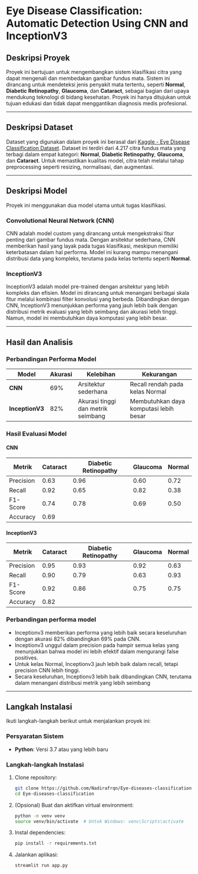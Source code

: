 # Eye Disease Classification: Automatic Detection Using CNN and InceptionV3

## Deskripsi Proyek

Proyek ini bertujuan untuk mengembangkan sistem klasifikasi citra yang dapat mengenali dan membedakan gambar fundus mata. Sistem ini dirancang untuk mendeteksi jenis penyakit mata tertentu, seperti **Normal**, **Diabetic Retinopathy**, **Glaucoma**, dan **Cataract**, sebagai bagian dari upaya mendukung teknologi di bidang kesehatan. Proyek ini hanya ditujukan untuk tujuan edukasi dan tidak dapat menggantikan diagnosis medis profesional.

---

## Deskripsi Dataset

Dataset yang digunakan dalam proyek ini berasal dari [Kaggle - Eye Disease Classification Dataset](https://www.kaggle.com/datasets/gunavenkatdoddi/eye-diseases-classification/data). Dataset ini terdiri dari 4.217 citra fundus mata yang terbagi dalam empat kategori: **Normal**, **Diabetic Retinopathy**, **Glaucoma**, dan **Cataract**. Untuk memastikan kualitas model, citra telah melalui tahap preprocessing seperti resizing, normalisasi, dan augmentasi.

---

## Deskripsi Model

Proyek ini menggunakan dua model utama untuk tugas klasifikasi.

### Convolutional Neural Network (CNN)
CNN adalah model custom yang dirancang untuk mengekstraksi fitur penting dari gambar fundus mata. Dengan arsitektur sederhana, CNN memberikan hasil yang layak pada tugas klasifikasi, meskipun memiliki keterbatasan dalam hal performa. Model ini kurang mampu menangani distribusi data yang kompleks, terutama pada kelas tertentu seperti **Normal**.

### InceptionV3
InceptionV3 adalah model pre-trained dengan arsitektur yang lebih kompleks dan efisien. Model ini dirancang untuk menangani berbagai skala fitur melalui kombinasi filter konvolusi yang berbeda. Dibandingkan dengan CNN, InceptionV3 menunjukkan performa yang jauh lebih baik dengan distribusi metrik evaluasi yang lebih seimbang dan akurasi lebih tinggi. Namun, model ini membutuhkan daya komputasi yang lebih besar.

---

## Hasil dan Analisis

### Perbandingan Performa Model

| Model           | Akurasi | Kelebihan                          | Kekurangan                             |
| --------------- | ------- | ---------------------------------- | -------------------------------------- |
| **CNN**         | 69%     | Arsitektur sederhana               | Recall rendah pada kelas Normal        |
| **InceptionV3** | 82%     | Akurasi tinggi dan metrik seimbang | Membutuhkan daya komputasi lebih besar |

### Hasil Evaluasi Model

#### CNN

| Metrik    | Cataract | Diabetic Retinopathy | Glaucoma | Normal |
| --------- | -------- | -------------------- | -------- | ------ |
| Precision | 0.63     | 0.96                 | 0.60     | 0.72   |
| Recall    | 0.92     | 0.65                 | 0.82     | 0.38   |
| F1-Score  | 0.74     | 0.78                 | 0.69     | 0.50   |
| Accuracy  | 0.69     |                      |          |        |

#### InceptionV3

| Metrik    | Cataract | Diabetic Retinopathy | Glaucoma | Normal |
| --------- | -------- | -------------------- | -------- | ------ |
| Precision | 0.95     | 0.93                 | 0.92     | 0.63   |
| Recall    | 0.90     | 0.79                 | 0.63     | 0.93   |
| F1-Score  | 0.92     | 0.86                 | 0.75     | 0.75   |
| Accuracy  | 0.82     |                      |          |        |

### Perbandingan performa model
- Inceptionv3 memberikan performa yang lebih baik secara keseluruhan dengan akurasi 82% dibandingkan 69% pada CNN.
- Inceptionv3 unggul dalam precision pada hampir semua kelas yang menunjukkan bahwa model ini lebih efektif dalam mengurangi false positives.
- Untuk kelas Normal, Inceptionv3 jauh lebih baik dalam recall, tetapi precision CNN lebih tinggi.
- Secara keseluruhan, Inceptionv3 lebih baik dibandingkan CNN, terutama dalam menangani distribusi metrik yang lebih seimbang

---

## Langkah Instalasi

Ikuti langkah-langkah berikut untuk menjalankan proyek ini:

### Persyaratan Sistem

- **Python**: Versi 3.7 atau yang lebih baru

### Langkah-langkah Instalasi

1. Clone repository:

   ```bash
   git clone https://github.com/Nadirafrqn/Eye-diseases-classification.git
   cd Eye-diseases-classification
   ```

2. (Opsional) Buat dan aktifkan virtual environment:

   ```bash
   python -m venv venv
   source venv/bin/activate  # Untuk Windows: venv\Scripts\activate
   ```

3. Instal dependencies:

   ```bash
   pip install -r requirements.txt
   ```

4. Jalankan aplikasi:

   ```bash
   streamlit run app.py
   ```

